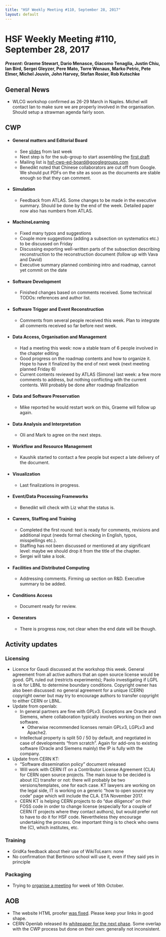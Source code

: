 ```yaml
---
title: "HSF Weekly Meeting #110, September 28, 2017"
layout: default
---
```


# HSF Weekly Meeting #110, September 28, 2017

#### *Present*: Graeme Stewart, Dario Menasce, Giacomo Tenaglia, Justin Chiu, Ian Bird, Sergei Gleyzer, Pere Mato, Torre Wenaus, Marko Petric, Pete Elmer, Michel Jouvin, John Harvey, Stefan Rosier, Rob Kutschke


## General News

- WLCG workshop confirmed as 26-29 March in Naples. Michel will contact Ian to make sure we are properly involved in the organisation. Should setup a strawman agenda fairly soon. 

## CWP

-   #### General matters and Editorial Board
    - See [slides](https://indico.cern.ch/event/667285/contributions/2727738/attachments/1526808/2389640/CWP_Editorial_Board_2017-09-21.pdf) from last week
    - Next step is for the sub-group to start assembling the [first draft](https://docs.google.com/document/d/1rcPIJQc3LNAh5tjHKjfuq80StrMO5ksiLwhDlJzeg9U/edit?usp=sharing)
    - Mailing list is [hsf-cwp-ed-board@googlegroups.com](mailto:hsf-cwp-ed-board@googlegroups.com)
    - Benedikt noted that Chinese collaborators are cut off from Google. We should put PDFs on the site as soon as the documents are stable enough so that they can comment.

-   #### Simulation
    - Feedback from ATLAS. Some changes to be made in the executive summary. Should be done by the end of the week. Detailed paper now also has numbers from ATLAS.

-   #### MachineLearning
    - Fixed many typos and suggestions
    - Couple more suggestions (adding a subsection on systematics etc.)  to be discussed on Friday
    - Discussing exporting well-written parts of the subsection describing reconstruction to the reconstruction document (follow up with Vava and David)
    - Executive summary planned combining intro and roadmap, cannot yet commit on the date

-   #### Software Development
    - Finished changes based on comments received. Some technical TODOs: references and author list.

-   #### Software Trigger and Event Reconstruction
    - Comments from several people received this week. Plan to integrate all comments received so far before next week.

-   #### Data Access, Organisation and Management
    - Had a meeting this week: now a stable team of 6 people involved in the chapter editing
    - Good progress on the roadmap contents and how to organize it. Hope to have it finalized by the end of next week (next meeting planned Friday 6)
    - Current contents reviewed by ATLAS (Simone) last week: a few more comments to address, but nothing conflicting with the current contents. Will probably be done after roadmap finalization

-   #### Data and Software Preservation
    - Mike reported he would restart work on this, Graeme will follow up again.

-   #### Data Analysis and Interpretation
    - Oli and Mark to agree on the next steps.

-   #### Workflow and Resource Management
    - Kaushik started to contact a few people but expect a late delivery of the document. 

-   #### Visualization
    - Last finalizations in progress.

-   #### Event/Data Processing Frameworks
    - Benedikt will check with Liz what the status is.

-   #### Careers, Staffing and Training
    - Completed the first round: text is ready for comments, revisions and additional input (needs formal checking in English, typos, misspellings etc.). 
    - Staffing has not been discussed or mentioned at any significant level: maybe we should drop it from the title of the chapter.
    - Sergei will take a look.

-   #### Facilities and Distributed Computing
    - Addressing comments. Firming up section on R&D. Executive summary to be added.

-   #### Conditions Access
    - Document ready for review.

-   #### Generators
    - There is progress now, not clear when the end date will be though.

## Activity updates

### Licensing
- Licence for Gaudi discussed at the workshop this week. General agreement from all active authors that an open source license would be good. GPL ruled out (restricts experiments); Paolo investigating if LGPL is ok for LBNL to determine boundary conditions. Copyright owner has also been discussed: no general agreement for a unique (CERN) copyright owner but may try to encourage authors to transfer copyright to either CERN or LBNL.
- Update from openlab:
    - In general partners are fine with GPLv3. Exceptions are Oracle and Siemens, where collaboration typically involves working on their own software.
        - Otherwise recommended licenses remain GPLv3, LGPLv3 and Apache2.
    - Intellectual property is split 50 / 50 by default, and negotiated in case of developments “from scratch”. Again for add-ons to existing software (Oracle and Siemens mainly) the IP is fully with the company.
- Update from CERN KT:
    - “Software dissemination policy” document released
    - Will work with CERN IT on a Contributor License Agreement (CLA) for CERN open source projects. The main issue to be decided is about (C) transfer or not: there will probably be two versions/templates, one for each case. KT lawyers are working on the legal side, IT is working on a generic “how to open source my code” page which will include the CLA. ETA November 2017.
    - CERN KT is helping CERN projects to do “due diligence” on their FOSS code in order to change license (especially for a couple of CERN IT projects where they contact authors), but would prefer not to have to do it for HSF code. Nevertheless they encourage undertaking the process. One important thing is to check who owns the (C), which institutes, etc.

### Training
- GridKa feedback about their use of WikiToLearn: none
- No confirmation that Bertinoro school will use it, even if they said yes in principle

### Packaging
- Trying to [organise a meeting](http://doodle.com/poll/273b4xf25mquqmn6) for week of 16th October.
    
## AOB
- The website HTML proofer [was fixed](https://github.com/HEP-SF/hep-sf.github.io/pull/162). Please keep your links in good shape.
- CERN Openlab released its [whitepaper for the next phase](http://openlab.cern/news/press-release-cern-openlab-tackles-ict-challenges-high-luminosity-lhc). Some overlap with the CWP process but done on their own: generally not inconsistent.


